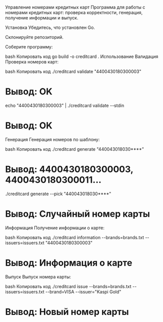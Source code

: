 Управление номерами кредитных карт
Программа для работы с номерами кредитных карт: проверка корректности, генерация, получение информации и выпуск.

Установка
Убедитесь, что установлен Go.

Склонируйте репозиторий.

Соберите программу:

bash
Копировать код
go build -o creditcard .
Использование
Валидация
Проверка номеров карт:

bash
Копировать код
./creditcard validate "4400430180300003"
# Вывод: OK

echo "4400430180300003" | ./creditcard validate --stdin
# Вывод: OK
Генерация
Генерация номеров по шаблону:

bash
Копировать код
./creditcard generate "440043018030****"
# Вывод: 4400430180300003, 4400430180300011...

./creditcard generate --pick "440043018030****"
# Вывод: Случайный номер карты
Информация
Получение информации о карте:

bash
Копировать код
./creditcard information --brands=brands.txt --issuers=issuers.txt "4400430180300003"
# Вывод: Информация о карте
Выпуск
Выпуск номера карты:

bash
Копировать код
./creditcard issue --brands=brands.txt --issuers=issuers.txt --brand=VISA --issuer="Kaspi Gold"
# Вывод: Новый номер карты